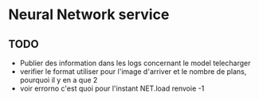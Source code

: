 # Neural Network service

## TODO

- Publier des information dans les logs concernant le model telecharger
- verifier le format utiliser pour l'image d'arriver et le nombre de plans, pourquoi il y en a que 2
- voir errorno c'est quoi pour l'instant NET.load renvoie -1
